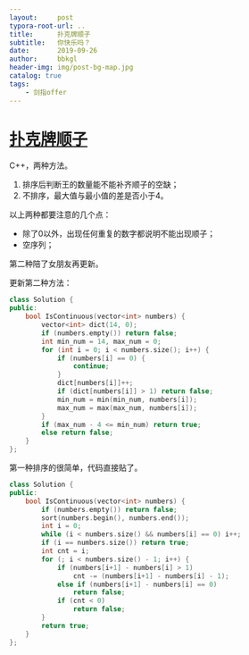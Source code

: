 ```yaml
---
layout:     post
typora-root-url: ..
title:      扑克牌顺子
subtitle:   你快乐吗？
date:       2019-09-26
author:     bbkgl
header-img: img/post-bg-map.jpg
catalog: true
tags:
    - 剑指offer
---
```


# [扑克牌顺子](https://www.nowcoder.com/practice/762836f4d43d43ca9deb273b3de8e1f4?tpId=13&tqId=11198&tPage=3&rp=3&ru=/ta/coding-interviews&qru=/ta/coding-interviews/question-ranking )

C++，两种方法。

1. 排序后判断王的数量能不能补齐顺子的空缺；
2. 不排序，最大值与最小值的差是否小于4。

以上两种都要注意的几个点：

- 除了0以外，出现任何重复的数字都说明不能出现顺子；
- 空序列；

第二种陪了女朋友再更新。

更新第二种方法：

```cpp
class Solution {
public:
    bool IsContinuous(vector<int> numbers) {
        vector<int> dict(14, 0);
        if (numbers.empty()) return false;
        int min_num = 14, max_num = 0;
        for (int i = 0; i < numbers.size(); i++) {
            if (numbers[i] == 0) {
                continue;
            }
            dict[numbers[i]]++;
            if (dict[numbers[i]] > 1) return false;
            min_num = min(min_num, numbers[i]);
            max_num = max(max_num, numbers[i]);
        }
        if (max_num - 4 <= min_num) return true;
        else return false;
    }
};
```



第一种排序的很简单，代码直接贴了。

```cpp
class Solution {
public:
    bool IsContinuous(vector<int> numbers) {
        if (numbers.empty()) return false;
        sort(numbers.begin(), numbers.end());
        int i = 0;
        while (i < numbers.size() && numbers[i] == 0) i++;
        if (i == numbers.size()) return true;
        int cnt = i;
        for (; i < numbers.size() - 1; i++) {
            if (numbers[i+1] - numbers[i] > 1)
                cnt -= (numbers[i+1] - numbers[i] - 1);
            else if (numbers[i+1] - numbers[i] == 0)
                return false;
            if (cnt < 0)
                return false;
        }
        return true;
    }
};
```







